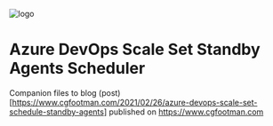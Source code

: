 ![logo](https://www.cgfootman.com/images/logo.png)


# Azure DevOps Scale Set Standby Agents Scheduler

Companion files to blog (post)[https://www.cgfootman.com/2021/02/26/azure-devops-scale-set-schedule-standby-agents] published on https://www.cgfootman.com

